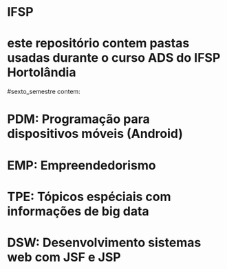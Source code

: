 # IFSP
# este repositório contem pastas usadas durante o curso ADS do IFSP Hortolândia
#sexto_semestre contem:
#	PDM: Programação para dispositivos móveis (Android)
#	EMP: Empreendedorismo
#	TPE: Tópicos espéciais com informações de big data
#	DSW: Desenvolvimento sistemas web com JSF e JSP

